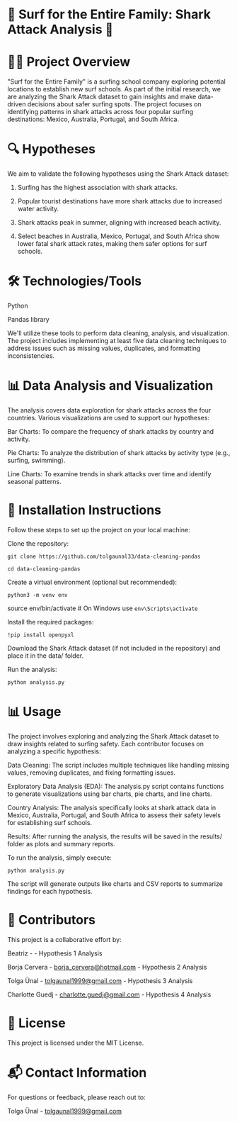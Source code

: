 # 🌊 Surf for the Entire Family: Shark Attack Analysis 🦈

# 🏄‍♂️ Project Overview
"Surf for the Entire Family" is a surfing school company exploring potential locations to establish new surf schools. As part of the initial research, we are analyzing the Shark Attack dataset to gain insights and make data-driven decisions about safer surfing spots. The project focuses on identifying patterns in shark attacks across four popular surfing destinations: Mexico, Australia, Portugal, and South Africa.

# 🔍 Hypotheses
We aim to validate the following hypotheses using the Shark Attack dataset:

1. Surfing has the highest association with shark attacks.

2. Popular tourist destinations have more shark attacks due to increased water activity.

3. Shark attacks peak in summer, aligning with increased beach activity.

4. Select beaches in Australia, Mexico, Portugal, and South Africa show lower fatal shark attack rates, making them safer options for surf schools.

# 🛠️ Technologies/Tools

Python

Pandas library

We'll utilize these tools to perform data cleaning, analysis, and visualization. The project includes implementing at least five data cleaning techniques to address issues such as missing values, duplicates, and formatting inconsistencies.

# 📊 Data Analysis and Visualization

The analysis covers data exploration for shark attacks across the four countries. Various visualizations are used to support our hypotheses:

Bar Charts: To compare the frequency of shark attacks by country and activity.

Pie Charts: To analyze the distribution of shark attacks by activity type (e.g., surfing, swimming).

Line Charts: To examine trends in shark attacks over time and identify seasonal patterns.

# 🚀 Installation Instructions

Follow these steps to set up the project on your local machine:

Clone the repository:

`git clone https://github.com/tolgaunal33/data-cleaning-pandas`

`cd data-cleaning-pandas`

Create a virtual environment (optional but recommended):

`python3 -m venv env`

source env/bin/activate  # On Windows use `env\Scripts\activate`

Install the required packages:

`!pip install openpyxl`

Download the Shark Attack dataset (if not included in the repository) and place it in the data/ folder.

Run the analysis:

`python analysis.py`

# 📊 Usage

The project involves exploring and analyzing the Shark Attack dataset to draw insights related to surfing safety. Each contributor focuses on analyzing a specific hypothesis:

Data Cleaning: The script includes multiple techniques like handling missing values, removing duplicates, and fixing formatting issues.

Exploratory Data Analysis (EDA): The analysis.py script contains functions to generate visualizations using bar charts, pie charts, and line charts.

Country Analysis: The analysis specifically looks at shark attack data in Mexico, Australia, Portugal, and South Africa to assess their safety levels for establishing surf schools.

Results: After running the analysis, the results will be saved in the results/ folder as plots and summary reports.

To run the analysis, simply execute:

`python analysis.py`

The script will generate outputs like charts and CSV reports to summarize findings for each hypothesis.

# 🤝 Contributors

This project is a collaborative effort by:

Beatriz  -  - Hypothesis 1 Analysis

Borja Cervera  - borja_cervera@hotmail.com - Hypothesis 2 Analysis

Tolga Ünal - tolgaunal1999@gmail.com - Hypothesis 3 Analysis

Charlotte Guedj - charlotte.guedj@gmail.com - Hypothesis 4 Analysis

# 📜 License

This project is licensed under the MIT License.

# 📬 Contact Information

For questions or feedback, please reach out to:

Tolga Ünal - tolgaunal1999@gmail.com

